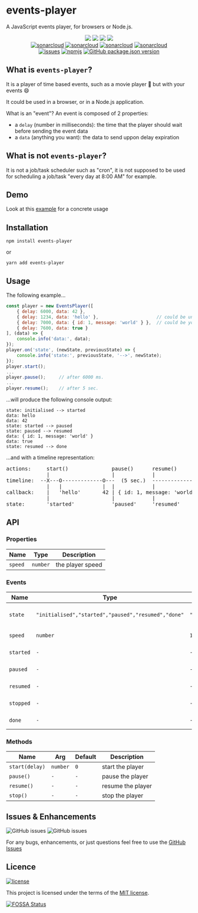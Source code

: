 # events-player

A JavaScript events player, for browsers or Node.js.

<p align="center">
	<a href="https://github.com/BBE78/events-player/actions/workflows/ci.yml"><img src="https://github.com/BBE78/events-player/actions/workflows/ci.yml/badge.svg"></a>
	<a href="https://app.fossa.com/projects/git%2Bgithub.com%2FBBE78%2Fevents-player?ref=badge_shield"><img src="https://app.fossa.com/api/projects/git%2Bgithub.com%2FBBE78%2Fevents-player.svg?type=shield"></a>
	<a href="https://www.codacy.com/gh/BBE78/events-player/dashboard?utm_source=github.com&amp;utm_medium=referral&amp;utm_content=BBE78/events-player&amp;utm_campaign=Badge_Grade"><img src="https://app.codacy.com/project/badge/Grade/0ac0bcd2397c492f9e60165260c37e34"/></a>
	<a href="https://www.codacy.com/gh/BBE78/events-player/dashboard?utm_source=github.com&amp;utm_medium=referral&amp;utm_content=BBE78/events-player&amp;utm_campaign=Badge_Coverage"><img src="https://app.codacy.com/project/badge/Coverage/0ac0bcd2397c492f9e60165260c37e34"/></a>
	<br/>
	<a href="https://sonarcloud.io/summary/overall?id=BBE78_events-player"><img src="https://sonarcloud.io/api/project_badges/measure?project=BBE78_events-player&metric=alert_status" alt="sonarcloud" title="SonarCloud quality gate"></a>
	<a href="https://sonarcloud.io/summary/overall?id=BBE78_events-player"><img src="https://sonarcloud.io/api/project_badges/measure?project=BBE78_events-player&metric=vulnerabilities" alt="sonarcloud" title="SonarCloud vulnerabilities"></a>
	<a href="https://sonarcloud.io/summary/overall?id=BBE78_events-player"><img src="https://sonarcloud.io/api/project_badges/measure?project=BBE78_events-player&metric=bugs" alt="sonarcloud" title="SonarCloud bugs"></a>
	<a href="https://sonarcloud.io/summary/overall?id=BBE78_events-player"><img src="https://sonarcloud.io/api/project_badges/measure?project=BBE78_events-player&metric=coverage" alt="sonarcloud" title="SonarCloud code coverage"></a>
	<br/>
	<a href="https://github.com/BBE78/events-player/issues"><img src="https://img.shields.io/github/issues-raw/BBE78/events-player" alt="issues"></a>
	<a href="https://www.npmjs.com/package/events-player"><img src="https://img.shields.io/npm/dm/events-player" alt="npmjs"></a>
	<a href="https://www.npmjs.com/package/events-player"><img src="https://img.shields.io/github/package-json/v/BBE78/events-player" alt="GitHub package.json version"></a>
</p>

## What is `events-player`?

It is a player of time based events, such as a movie player :movie_camera: but with your events :smile:

It could be used in a browser, or in a Node.js application.

What is an "event"? An event is composed of 2 properties:
 * a `delay` (number in milliseconds): the time that the player should wait before sending the event data
 * a `data` (anything you want): the data to send uppon delay expiration

## What is not `events-player`?

It is not a job/task scheduler such as "cron", it is not supposed to be used for scheduling a job/task "every day at 8:00 AM" for example.

## Demo

Look at this [example](https://raw.githack.com/BBE78/events-player/main/example.html) for a concrete usage

## Installation

`npm install events-player`

or

`yarn add events-player`

## Usage

The following example...

```javascript
const player = new EventsPlayer([
    { delay: 6000, data: 42 },
    { delay: 1234, data: 'hello' },                      // could be unordered
    { delay: 7000, data: { id: 1, message: 'world' } },  // could be your own data
    { delay: 7600, data: true }
], (data) => {
    console.info('data:', data);
});
player.on('state', (newState, previousState) => {
    console.info('state:', previousState, '-->', newState);
});
player.start();
...
player.pause();		// after 6000 ms.
...
player.resume();	// after 5 sec.
```

...will produce the following console output:

```
state: initialised --> started
data: hello
data: 42
state: started --> paused
state: paused --> resumed
data: { id: 1, message: 'world' }
data: true
state: resumed --> done
```

...and with a timeline representation:

<pre>
actions:     start()              pause()      resume()
             |                    |            |
timeline:  --X---O-------------O---  (5 sec.)  ---------------O-----OX--->
             |   |             |  |            |              |     ||
callback:    |   'hello'       42 | { id: 1, message: 'world' }     true
             |                    |            |                     |
state:       'started'            'paused'     'resumed'             'done'
</pre>

## API

### Properties

| Name                  | Type      | Description |
| --------------------- | --------- | ----------- |
| `speed`               | `number`  | the player speed |

### Events

| Name                  | Type      | Default   | Description |
| --------------------- | --------- | --------- | ----------- |
| `state`               | `"initialised","started","paused","resumed","done"`  | `"initialised"`                            | on player's state changed |
| `speed`               | `number`  | `1`       | on speed changed |
| `started`             | `-`       | `-`       | on player started |
| `paused`              | `-`       | `-`       | on player paused |
| `resumed`             | `-`       | `-`       | on player resumed |
| `stopped`             | `-`       | `-`       | on player stopped |
| `done`                | `-`       | `-`       | on player done |

### Methods

| Name                  | Arg       | Default   | Description |
| --------------------- | --------- | --------- | ----------- |
| `start(delay)`        | `number`  | `0`       | start the player |
| `pause()`             | `-`       | `-`       | pause the player |
| `resume()`            | `-`       | `-`       | resume the player |
| `stop()`              | `-`       | `-`       | stop the player |


## Issues & Enhancements

![GitHub issues](https://img.shields.io/github/issues-raw/BBE78/events-player)
![GitHub issues](https://img.shields.io/github/issues-closed-raw/BBE78/events-player)

For any bugs, enhancements, or just questions feel free to use the [GitHub Issues](https://github.com/BBE78/events-player/issues)

## Licence

[![license](https://img.shields.io/badge/license-MIT-green.svg)](/LICENSE)

This project is licensed under the terms of the [MIT license](/LICENSE).

[![FOSSA Status](https://app.fossa.com/api/projects/git%2Bgithub.com%2FBBE78%2Fevents-player.svg?type=large)](https://app.fossa.com/projects/git%2Bgithub.com%2FBBE78%2Fevents-player?ref=badge_large)

